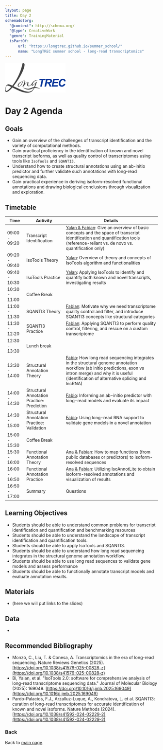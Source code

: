 ```yaml
---
layout: page
title: Day 2
schemadotorg:
  "@context": http://schema.org/
  "@type": CreativeWork
  "genre": TrainingMaterial
  isPartOf:
      url: "https://longtrec.github.io/summer_school/"
      name: "LongTREC summer school - long-read transcriptomics"
---
```


<img src="../assets/logos/LongTREC_logo_FINAL.png" width="200" />

# Day 2 Agenda

## Goals
* Gain an overview of the challenges of transcript identification and the variety of computational methods.
* Gain practical proficiency in the identification of known and novel transcript isoforms, as well as quality control of transcriptomes using tools like `IsoTools` and `SQANTI3`.
* Understand how to create structural annotations using an ab-initio predictor and further validate such annotations with long-read sequencing data.
* Gain practical experience in deriving isoform-resolved functional annotations and drawing biological conclusions through visualization and exploration.

## Timetable

| Time          | Activity                | Details                                                                                                                                       |
| --------------------- | --------------------------------- | ----------------------------------------------------------------------------------------------------------------------------------------------------------------- |
| 09:00 - 09:20 | Transcript Identification         | <u>Yalan & Fabian</u>: Give an overview of basic concepts and the space of transcript identification and quantification tools (reference-reliant vs. de novo vs. quantification only)                                                                                                     |
| 09:20 - 09:40 | IsoTools Theory                   | <u>Yalan</u>: Overview of theory and concepts of IsoTools algorithm and functionalities                                                                                                                |
| 09:40 - 10:30 | IsoTools Practice                 | <u>Yalan</u>: Applying IsoTools to identify and quantify both known and novel transcripts, investigating results                                                                                           |
| 10:30 - 11:00 | Coffee Break                      |                                                                                                                                                                   |
| 11:00 - 11:30 | SQANTI3 Theory                    | <u>Fabian</u>: Motivate why we need transcriptome quality control and filter, and introduce SQANTI3 concepts like structural categories                                                                                           |
| 11:30 - 12:20 | SQANTI3 Practice                  | <u>Fabian</u>: Applying SQANTI3 to perform quality control, filtering, and rescue on a custom transcriptome                                                                      |
| 12:30 - 13:30 | Lunch break                       |                                                                                                                                                                   |
| 13:30 - 14:00 | Structural Annotation Theory      | <u>Fabio</u>: How long read sequencing integrates in the structural genome annotation workflow (ab initio predictions, exon vs intron merge) and why it is useful (identification of alternative splicing and lncRNA) |
| 14:00 - 14:30 | Structural Annotation Practice: Prediction | <u>Fabio</u>: Informing an ab-initio predictor with long-read models and evaluate its impact                                                                                                        |
| 14:30 - 15:00 | Structural Annotation Practice: Validation | <u>Fabio</u>: Using long-read RNA support to validate gene models in a novel annotation                                                                                                                     |
| 15:00 - 15:30 | Coffee Break                      |                                                                                                                                                                   |
| 15:30 - 16:00 | Functional Annotation Theory      | <u>Ana & Fabian</u>: How to map functions (from public databases or predictors) to isoform-resolved sequences        |
| 16:00 - 16:50 | Functional Annotation Practice    | <u>Ana & Fabian</u>: Utilizing IsoAnnotLite to obtain isoform-resolved annotations and visualization of results |
| 16:50 - 17:00 | Summary                           | Questions                                                                                                                                                         |


## Learning Objectives
* Students should be able to understand common problems for transcript identification and quantification and benchmarking resources
* Students should be able to understand the landscape of transcript identification and quantification tools.
* Students should be able to apply IsoTools and SQANTI3.
* Students should be able to understand how long read sequencing integrates in the structural genome annotation workflow.
* Students should be able to use long read sequences to validate gene models and assess performance
* Students should be able to functionally annotate transcript models and evaluate annotation results.


## Materials
* (here we will put links to the slides)


## Data
* 


## Recommended Bibliography
* Monzó, C., Liu, T. & Conesa, A. Transcriptomics in the era of long-read sequencing. Nature Reviews Genetics (2025). [https://doi.org/10.1038/s41576-025-00828-z](https://doi.org/10.1038/s41576-025-00828-z)
* Bi, Yalan, et al. "IsoTools 2.0: software for comprehensive analysis of long-read transcriptome sequencing data." Journal of Molecular Biology (2025): 169049. [https://doi.org/10.1016/j.jmb.2025.169049](https://doi.org/10.1016/j.jmb.2025.169049)
* Pardo-Palacios, F.J., Arzalluz-Luque, A., Kondratova, L. et al. SQANTI3: curation of long-read transcriptomes for accurate identification of known and novel isoforms. Nature Methods (2024). [https://doi.org/10.1038/s41592-024-02229-2](https://doi.org/10.1038/s41592-024-02229-2)


### Back

Back to [main page](../index.md).
